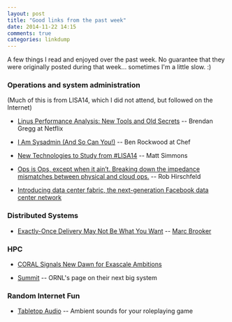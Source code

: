 ```yaml
---
layout: post
title: "Good links from the past week"
date: 2014-11-22 14:15
comments: true
categories: linkdump
---
```


A few things I read and enjoyed over the past week. No guarantee that they
were originally posted during that week... sometimes I'm a little slow. :)

### Operations and system administration

(Much of this is from LISA14, which I did not attend, but followed on the Internet)

* [Linus Performance Analysis: New Tools and Old Secrets](http://www.slideshare.net/brendangregg/linux-performance-analysis-new-tools-and-old-secrets) -- Brendan Gregg at Netflix

* [I Am Sysadmin (And So Can You!)](https://www.usenix.org/sites/default/files/conference/protected-files/rockwood_lisa14_slides.pdf) -- Ben Rockwood at Chef

* [New Technologies to Study from #LISA14](http://www.standalone-sysadmin.com/blog/2014/11/new-technologies-to-study-from-lisa14/) -- Matt Simmons

* [Ops is Ops, except when it ain’t. Breaking down the impedance mismatches between physical and cloud ops.](http://robhirschfeld.com/2014/11/13/ops-is-ops/) -- Rob Hirschfeld

* [Introducing data center fabric, the next-generation Facebook data center network](https://code.facebook.com/posts/360346274145943/introducing-data-center-fabric-the-next-generation-facebook-data-center-network)

### Distributed Systems

* [Exactly-Once Delivery May Not Be What You Want](http://brooker.co.za/blog/2014/11/15/exactly-once.html) -- [Marc Brooker](https://twitter.com/MarcJBrooker)

### HPC

* [CORAL Signals New Dawn for Exascale Ambitions](http://www.hpcwire.com/2014/11/14/coral-signals-new-dawn-exascale-ambitions/)

* [Summit](https://www.olcf.ornl.gov/summit/) -- ORNL's page on their next big system

### Random Internet Fun

* [Tabletop Audio](http://tabletopaudio.com/) -- Ambient sounds for your roleplaying game
